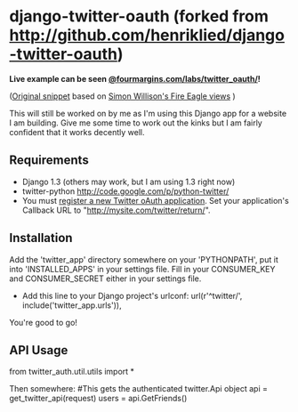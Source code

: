 # django-twitter-oauth (forked from http://github.com/henriklied/django-twitter-oauth)
**Live example can be seen [@fourmargins.com/labs/twitter_oauth/](http://fourmargins.com/labs/twitter_oauth/)!**

([Original snippet](http://www.djangosnippets.org/snippets/1353/) based on [Simon Willison's Fire Eagle views](http://www.djangosnippets.org/snippets/655/) )

This will still be worked on by me as I'm using this Django app for a website I am building. Give me some time to work out the kinks but I am fairly confident that it works decently well.
## Requirements
- Django 1.3 (others may work, but I am using 1.3 right now)
- twitter-python http://code.google.com/p/python-twitter/
- You must [register a new Twitter oAuth application](http://twitter.com/oauth_clients/). Set your application's Callback URL to "http://mysite.com/twitter/return/".


## Installation
Add the 'twitter_app' directory somewhere on your 'PYTHONPATH', put it into 'INSTALLED_APPS' in your settings file.
Fill in your CONSUMER_KEY and CONSUMER_SECRET either in your settings file.

- Add this line to your Django project's urlconf: 
    url(r'^twitter/', include('twitter_app.urls')),

You're good to go!

## API Usage
from twitter_auth.util.utils import *


Then somewhere:
    #This gets the authenticated twitter.Api object
    api = get_twitter_api(request)
    users = api.GetFriends()